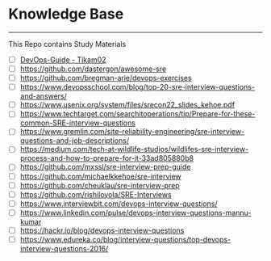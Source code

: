 # Knowledge Base
---
This Repo contains Study Materials

- [ ] [DevOps-Guide - Tikam02](https://github.com/Tikam02/DevOps-Guide)
- [ ] https://github.com/dastergon/awesome-sre
- [ ] https://github.com/bregman-arie/devops-exercises
- [ ] https://www.devopsschool.com/blog/top-20-sre-interview-questions-and-answers/
- [ ] https://www.usenix.org/system/files/srecon22_slides_kehoe.pdf
- [ ] https://www.techtarget.com/searchitoperations/tip/Prepare-for-these-common-SRE-interview-questions
- [ ] https://www.gremlin.com/site-reliability-engineering/sre-interview-questions-and-job-descriptions/
- [ ] https://medium.com/tech-at-wildlife-studios/wildlifes-sre-interview-process-and-how-to-prepare-for-it-33ad805880b8
- [ ] https://github.com/mxssl/sre-interview-prep-guide
- [ ] https://github.com/michaelkkehoe/sre-interview
- [ ] https://github.com/cheuklau/sre-interview-prep
- [ ] https://github.com/rishiloyola/SRE-Interviews
- [ ] https://www.interviewbit.com/devops-interview-questions/
- [ ] https://www.linkedin.com/pulse/devops-interview-questions-mannu-kumar
- [ ] https://hackr.io/blog/devops-interview-questions
- [ ] https://www.edureka.co/blog/interview-questions/top-devops-interview-questions-2016/

